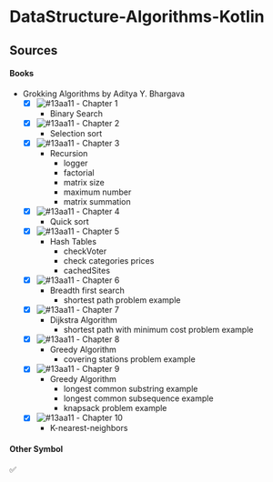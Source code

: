 # DataStructure-Algorithms-Kotlin
## Sources
#### Books
- Grokking Algorithms by Aditya Y. Bhargava
    - [x] ![#13aa11](https://via.placeholder.com/12/13aa11?text=+) - Chapter 1 
         - Binary Search
    - [x] ![#13aa11](https://via.placeholder.com/12/13aa11?text=+) - Chapter 2
        - Selection sort
    - [x] ![#13aa11](https://via.placeholder.com/12/13aa11?text=+) - Chapter 3
        - Recursion
            - logger
            - factorial
            - matrix size
            - maximum number
            - matrix summation
    - [x] ![#13aa11](https://via.placeholder.com/12/13aa11?text=+) - Chapter 4
        - Quick sort 
    - [x] ![#13aa11](https://via.placeholder.com/12/13aa11?text=+) - Chapter 5
        - Hash Tables
            - checkVoter
            - check categories prices
            - cachedSites
    - [x] ![#13aa11](https://via.placeholder.com/12/13aa11?text=+) - Chapter 6
        - Breadth first search
            - shortest path problem example
    - [x] ![#13aa11](https://via.placeholder.com/12/13aa11?text=+) - Chapter 7
        - Dijkstra Algorithm 
            - shortest path with minimum cost problem example
    - [x] ![#13aa11](https://via.placeholder.com/12/13aa11?text=+) - Chapter 8
        - Greedy Algorithm
            - covering stations problem example
    - [x] ![#13aa11](https://via.placeholder.com/12/13aa11?text=+) - Chapter 9
         - Greedy Algorithm
           - longest common substring example
           - longest common subsequence example
           - knapsack problem example
    - [x] ![#13aa11](https://via.placeholder.com/12/13aa11?text=+) - Chapter 10
         - K-nearest-neighbors



#### Other Symbol
 :white_check_mark: